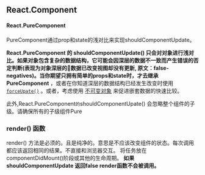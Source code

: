 ## React.Component



#### React.PureComponent

PureComponent通过prop和state的浅对比来实现shouldComponentUpdate。



**React.PureComponent 的 shouldComponentUpdate() 只会对对象进行浅对比。如果对象包含复杂的数据结构，它可能会因深层的数据不一致而产生错误的否定判断(表现为对象深层的数据已改变视图却没有更新, 原文：false-negatives)。当你期望只拥有简单的props和state时，才去继承PureComponent** ，或者在你知道深层的数据结构已经发生改变时使用 [`forceUpate()`](https://react.docschina.org/docs/react-component.html#forceupdate) 。或者，考虑使用 [不可变对象](https://facebook.github.io/immutable-js/) 来促进嵌套数据的快速比较。

此外,React.PureComponent` 的 `shouldComponentUpate() 会忽略整个组件的子级。请确保所有的子级组件Pure





### render() 函数

render() 方法是必须的。且是纯净的。意思是不应该改变组件的状态。每次调用都应该返回相同的结果。不直接和浏览器交互。 将任务放在componentDidMount()阶段或其他的生命周期。 **如果shouldComponentUpdate 返回false render函数不会被调用。**









